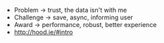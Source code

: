 
- Problem -> trust, the data isn't with me<!-- .element: class="fragment"-->
- Challenge -> save, async, informing user<!-- .element: class="fragment"-->
- Award -> performance, robust, better experience <!-- .element: class="fragment"-->
- http://hood.ie/#intro<!-- .element: class="fragment"-->